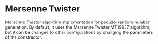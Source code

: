 # Mersenne Twister
Mersenne Twister algorithm implementation for pseudo-random number generation. By default, it uses the Mersenne Twister MT19937 algorithm, but it can be changed to other configurations by changing the parameters of the constructor.
